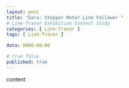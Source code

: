 ```yaml
---
layout: post
title: "Gara: Stepper Motor Line Follower "
# Line-Tracer Exhibition Contest Study
categories: [ Line-Tracer ]
tags: [ Line-Tracer ]

data: 0000-00-00

# true false
published: true
---
```


content
